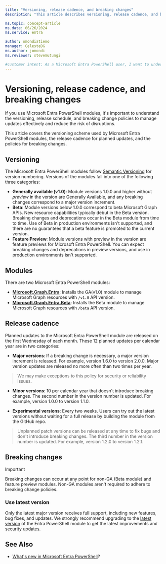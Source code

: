 ```yaml
---
title: "Versioning, release cadence, and breaking changes"
description: "This article describes versioning, release cadence, and breaking change information for the Microsoft Entra PowerShell module."

ms.topic: concept-article
ms.date: 06/26/2024
ms.service: entra

author: omondiatieno
manager: CelesteDG
ms.author: jomondi
ms.reviewer: stevemutungi

#customer intent: As a Microsoft Entra PowerShell user, I want to understand the versioning, release cadence, and breaking changes policies so that I can plan and manage updates to my production environment effectively and minimize the risk of disruptions caused by breaking changes.
---
```


# Versioning, release cadence, and breaking changes

If you use Microsoft Entra PowerShell modules, it's important to understand the versioning, release schedule, and breaking change policies to manage updates effectively and reduce the risk of disruptions.

This article covers the versioning scheme used by Microsoft Entra PowerShell modules, the release cadence for planned updates, and the policies for breaking changes.

## Versioning

The Microsoft Entra PowerShell modules follow [Semantic Versioning](https://semver.org/) for version numbering. Versions of the  modules fall into one of the following three categories:

- **Generally available (v1.0)**: Module versions 1.0.0 and higher without _preview_ in the version are Generally Available, and any breaking changes correspond to a major version increment.
- **Beta**: Module versions below 1.0.0 correspond to beta Microsoft Graph APIs. New resource capabilities typically debut in the Beta version. Breaking changes and deprecations occur in the Beta module from time to time. Use of Beta in production environments isn't supported, and there are no guarantees that a beta feature is promoted to the current version.
- **Feature Preview**: Module versions with preview in the version are feature previews for Microsoft Entra PowerShell. You can expect breaking changes and deprecations in preview versions, and use in production environments isn't supported.

## Modules

There are two Microsoft Entra PowerShell modules:

- **[Microsoft.Graph.Entra](https://www.powershellgallery.com/packages/Microsoft.Graph.Entra/)**: Installs the GA(v1.0) module to manage Microsoft Graph resources with `/v1.0` API version.
- **[Microsoft.Graph.Entra.Beta](https://www.powershellgallery.com/packages/Microsoft.Graph.Entra.Beta/)**: Installs the Beta module to manage Microsoft Graph resources with `/beta` API version.

## Release cadence

Planned updates to the Microsoft Entra PowerShell module are released on the first Wednesday of each month. These
12 planned updates per calendar year are in two categories:

- **Major versions**: If a breaking change is necessary, a major version increment is released. For example, version 1.6.0 to version 2.0.0. Major version updates are released no more often than two times per year.

> We may make exceptions to this policy for security or reliability issues.

- **Minor versions**: 10 per calendar year that doesn't introduce breaking changes. The second number in
  the version number is updated. For example, version 1.0.0 to version 1.1.0.

- **Experimental versions**: Every two weeks. Users can try out the latest versions without waiting for a full release by building the module from the GitHub repo.

> Unplanned patch versions can be released at any time to fix bugs and don't introduce breaking changes. The third number in the version number is updated. For example, version 1.2.0 to
version 1.2.1.

## Breaking changes

> [!IMPORTANT]
> Breaking changes can occur at any point for non-GA (Beta module) and feature preview modules. Non-GA
> modules aren't required to adhere to breaking change policies.

### Use latest version

Only the latest major version receives full support, including new features, bug fixes, and updates. We strongly recommend upgrading to the [latest version](https://aka.ms/entrapsgallery) of the Entra PowerShell module to get the latest improvements and security updates.

## See Also

- [What's new in Microsoft Entra PowerShell][whats-new]?

<!-- link references -->
[whats-new]: whats-new-docs.md
